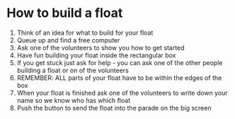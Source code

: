 How to build a float
====================

1. Think of an idea for what to build for your float
2. Queue up and find a free computer
3. Ask one of the volunteers to show you how to get started
4. Have fun building your float inside the rectangular box
5. If you get stuck just ask for help - you can ask one of the other people building a float or on of the volunteers
5. REMEMBER: ALL parts of your float have to be within the edges of the box
5. When your float is finished ask one of the volunteers to write down your name so we know who has which float
6. Push the button to send the float into the parade on the big screen
